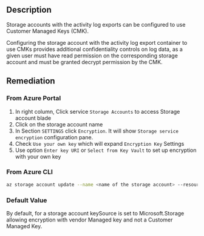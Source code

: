 ## Description

Storage accounts with the activity log exports can be configured to use Customer Managed Keys (CMK).

Configuring the storage account with the activity log export container to use CMKs provides additional confidentiality controls on log data, as a given user must have read permission on the corresponding storage account and must be granted decrypt permission by the CMK.

## Remediation

### From Azure Portal

1. In right column, Click service `Storage Accounts` to access Storage account blade
2. Click on the storage account name
3. In Section `SETTINGS` click `Encryption`. It will show `Storage service encryption` configuration pane.
4. Check `Use your own key` which will expand `Encryption Key` Settings
5. Use option `Enter key URI` or `Select from Key Vault` to set up encryption with your own key

### From Azure CLI

```bash
az storage account update --name <name of the storage account> --resourcegroup <resource group for a storage account> --encryption-keysource=Microsoft.Keyvault --encryption-key-vault <Key Vault URI> --encryption-key-name <KeyName> --encryption-key-version <Key Version>
```

### Default Value

By default, for a storage account keySource is set to Microsoft.Storage allowing encryption with vendor Managed key and not a Customer Managed Key.